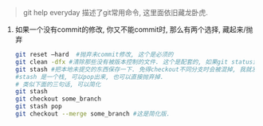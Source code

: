 > git help everyday 描述了git常用命令, 这里面依旧藏龙卧虎.

1. 如果一个没有commit的修改, 你又不能commit时, 那么有两个选择, 藏起来/抛弃

   ```sh
   git reset —hard  #抛弃未commit修改, 这个是必须的
   git clean -dfx #清除那些没有被版本控制的文件. 这个是配套的, 如果git status没有显示未控制文件, 那么可以不弄这句.
   git stash #把本地未提交的东西保存一下. 免得checkout不同分支时会被混掉, 我就发生了这事. 血的教训啊.
   #stash 是一个栈, 可以pop出来, 也可以直接抛弃掉.
   # 类似下面的三句话, 可以简化
   git stash
   git checkout some_branch
   git stash pop
   git checkout --merge some_branch #这是简化版.
   ```

   ​

   ​

